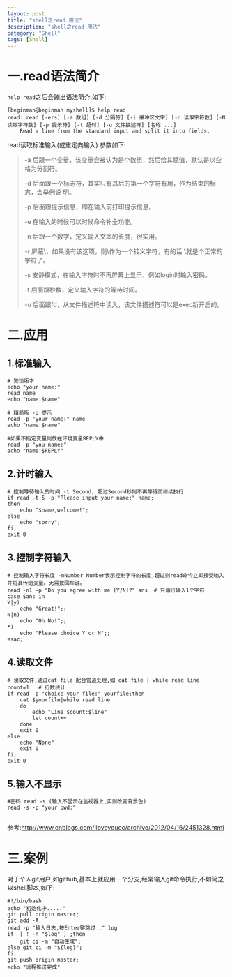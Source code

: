 ```yaml
---
layout: post
title: "shell之read 用法"
description: "shell之read 用法"
category: "Shell"
tags: [Shell]
---
```

<h1>一.read语法简介</h1>

<p><code>help read</code>之后会蹦出语法简介,如下:</p>

<pre><code>[beginman@beginman myshell]$ help read
read: read [-ers] [-a 数组] [-d 分隔符] [-i 缓冲区文字] [-n 读取字符数] [-N 读取字符数] [-p 提示符] [-t 超时] [-u 文件描述符] [名称 ...]
    Read a line from the standard input and split it into fields.
</code></pre>

<!--more-->

<p>read读取标准输入(或重定向输入).参数如下:</p>

<blockquote>
  <p>-a 后跟一个变量，该变量会被认为是个数组，然后给其赋值，默认是以空格为分割符。</p>
  
  <p>-d 后面跟一个标志符，其实只有其后的第一个字符有用，作为结束的标志，会举例说  明。</p>
  
  <p>-p 后面跟提示信息，即在输入前打印提示信息。</p>
  
  <p>-e 在输入的时候可以时候命令补全功能。</p>
  
  <p>-n 后跟一个数字，定义输入文本的长度，很实用。</p>
  
  <p>-r 屏蔽\，如果没有该选项，则\作为一个转义字符，有的话 \就是个正常的字符了。</p>
  
  <p>-s 安静模式，在输入字符时不再屏幕上显示，例如login时输入密码。</p>
  
  <p>-t 后面跟秒数，定义输入字符的等待时间。</p>
  
  <p>-u 后面跟fd，从文件描述符中读入，该文件描述符可以是exec新开启的。</p>
</blockquote>

<h1>二.应用</h1>

<h2>1.标准输入</h2>

<pre><code># 繁琐版本
echo "your name:"
read name
echo "name:$name"

# 精简版 -p 提示
read -p "your name:" name
echo "name:$name"

#如果不指定变量则放在环境变量REPLY中
read -p "you name:"
echo "name:$REPLY"
</code></pre>

<h2>2.计时输入</h2>

<pre><code># 控制等待输入的时间 -t Second, 超过Second秒则不再等待而继续执行
if read -t 5 -p "Please input your name:" name;
then
    echo "$name,welcome!";
else
    echo "sorry";
fi;
exit 0
</code></pre>

<h2>3.控制字符输入</h2>

<pre><code># 控制输入字符长度 -nNumber Number表示控制字符的长度,超过则read命令立即接受输入并将其传给变量。无需按回车键。
read -n1 -p "Do you agree with me [Y/N]?" ans  # 只运行输入1个字符
case $ans in
Y|y)
    echo "Great!";;
N|n)
    echo "Oh No!";;
*)
    echo "Please choice Y or N";;
esac;
</code></pre>

<h2>4.读取文件</h2>

<pre><code># 读取文件,通过cat file 配合管道处理,如 cat file | while read line
count=1   # 行数统计
if read -p "choice your file:" yourfile;then
    cat $yourfile|while read line
    do
        echo "Line $count:$line"
        let count++
    done
    exit 0
else
    echo "None"
    exit 0
fi;
exit 0
</code></pre>

<h2>5.输入不显示</h2>

<pre><code>#密码 read -s (输入不显示在监视器上,实则改变背景色)
read -s -p "your pwd:"
</code></pre>

<p><img src="http://photocdn.sohu.com/20110429/Img306684641.jpg" alt="" /></p>

<p>参考:<a href="http://www.cnblogs.com/iloveyoucc/archive/2012/04/16/2451328.html">http://www.cnblogs.com/iloveyoucc/archive/2012/04/16/2451328.html</a></p>

<h1>三.案例</h1>

<p>对于个人git用户,如github,基本上就应用一个分支,经常输入git命令执行,不如简之以shell脚本,如下:</p>

<pre><code>#!/bin/bash
echo "初始化中....."
git pull origin master;
git add -A;
read -p "输入日志,按Enter键跳过 :" log
if  [ ! -n "$log" ] ;then
    git ci -m "自动生成";
else git ci -m "${log}";
fi;
git push origin master;
echo "远程推送完成"
</code></pre>
